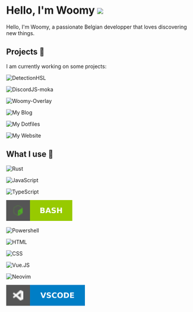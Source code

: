 # Hello, I'm Woomy <img src="https://media.giphy.com/media/hvRJCLFzcasrR4ia7z/giphy.gif" width="25px">
Hello, I'm Woomy, a passionate Belgian developper that loves discovering new things.

## Projects 🔧
I am currently working on some projects:

![DetectionHSL](https://img.shields.io/static/v1?label=DetectionHSL&color=green&style=for-the-badge&logo=powershell&link=https://github.com/DetectionHSL&message=GITHUB)

![DiscordJS-moka](https://img.shields.io/static/v1?label=DiscordJS-moka&color=lightblue&style=for-the-badge&logo=typescript&link=https://github.com/discordjs-moka/moka&message=GITHUB)

![Woomy-Overlay](https://img.shields.io/static/v1?label=Woomy-Overlay&color=purple&style=for-the-badge&logo=gentoo&link=https://github.com/woomy4680-exe/Woomy-Overlay&message=GITHUB)

![My Blog](https://img.shields.io/static/v1?label=Blog&color=yellow&style=for-the-badge&logo=markdown&link=https://woomy4680-exe.github.io/blog&message=WEBSITE)
  
![My Dotfiles](https://img.shields.io/static/v1?label=Dotfiles&color=green&style=for-the-badge&logo=linux&link=https://github.com/Woomy4680-exe/dotfiles&message=GITHUB)

![My Website](https://img.shields.io/static/v1?label=Website&color=orange&style=for-the-badge&logo=html5&link=https://woomy4680-exe.github.io&message=WEBSITE)

## What I use 🔨

![Rust](https://img.shields.io/static/v1?label=&color=red&style=for-the-badge&logo=rust&message=Rust&labelColor=grey)

![JavaScript](https://img.shields.io/static/v1?label=&color=yellow&style=for-the-badge&logo=javascript&message=JavaScript&labelColor=grey)

![TypeScript](https://img.shields.io/static/v1?label=&color=blue&style=for-the-badge&logo=typescript&message=TypeScript&labelColor=grey)

![Bash](./Images/bash.svg)

![Powershell](https://img.shields.io/static/v1?label=&color=blue&style=for-the-badge&logo=powershell&message=Powershell&labelColor=grey)

![HTML](https://img.shields.io/static/v1?label=&color=red&style=for-the-badge&logo=html5&message=HTML&labelColor=grey)

![CSS](https://img.shields.io/static/v1?label=&color=9cf&style=for-the-badge&logo=css3&message=CSS&labelColor=grey)

![Vue.JS](https://img.shields.io/static/v1?label=&color=green&style=for-the-badge&logo=vue.js&message=Vue.JS&labelColor=grey)

![Neovim](https://img.shields.io/static/v1?label=&color=177013&style=for-the-badge&logo=vim&message=Neovim&labelColor=grey)

![Visual Studio Code](./Images/vscode.svg)
